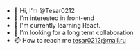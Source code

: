 - 👋 Hi, I’m @Tesar0212
- 👀 I’m interested in front-end
- 🌱 I'm currently learning React.
- 💞️ I’m looking for a long term collaboration
- 📫 How to reach me tesar0212@mail.ru

<!---
Tesar0212/Tesar0212 is a ✨ special ✨ repository because its `README.md` (this file) appears on your GitHub profile.
You can click the Preview link to take a look at your changes.
--->
